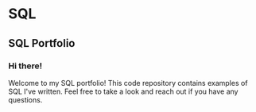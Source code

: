 # SQL
## SQL Portfolio
### **Hi there!** 
Welcome to my SQL portfolio! This code repository contains examples of SQL I've written. Feel free to take a look and reach out if you have any questions.
